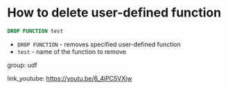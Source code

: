 # How to delete user-defined function

```sql
DROP FUNCTION test
```

- `DROP FUNCTION` - removes specified user-defined function
- `test` - name of the function to remove

group: udf


link_youtube: https://youtu.be/6_4iPC5VXjw
